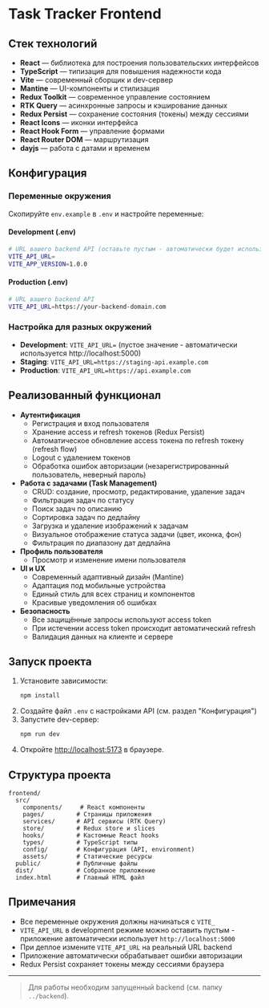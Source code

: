 # Task Tracker Frontend

## Стек технологий

- **React** — библиотека для построения пользовательских интерфейсов
- **TypeScript** — типизация для повышения надежности кода
- **Vite** — современный сборщик и dev-сервер
- **Mantine** — UI-компоненты и стилизация
- **Redux Toolkit** — современное управление состоянием
- **RTK Query** — асинхронные запросы и кэширование данных
- **Redux Persist** — сохранение состояния (токены) между сессиями
- **React Icons** — иконки интерфейса
- **React Hook Form** — управление формами
- **React Router DOM** — маршрутизация
- **dayjs** — работа с датами и временем

## Конфигурация

### Переменные окружения

Скопируйте `env.example` в `.env` и настройте переменные:

#### Development (.env)

```bash
# URL вашего backend API (оставьте пустым - автоматически будет использоваться http://localhost:5000)
VITE_API_URL=
VITE_APP_VERSION=1.0.0
```

#### Production (.env)

```bash
# URL вашего backend API
VITE_API_URL=https://your-backend-domain.com
```

### Настройка для разных окружений

- **Development**: `VITE_API_URL=` (пустое значение - автоматически используется http://localhost:5000)
- **Staging**: `VITE_API_URL=https://staging-api.example.com`
- **Production**: `VITE_API_URL=https://api.example.com`

## Реализованный функционал

- **Аутентификация**
  - Регистрация и вход пользователя
  - Хранение access и refresh токенов (Redux Persist)
  - Автоматическое обновление access токена по refresh токену (refresh flow)
  - Logout с удалением токенов
  - Обработка ошибок авторизации (незарегистрированный пользователь, неверный пароль)
- **Работа с задачами (Task Management)**
  - CRUD: создание, просмотр, редактирование, удаление задач
  - Фильтрация задач по статусу
  - Поиск задач по описанию
  - Сортировка задач по дедлайну
  - Загрузка и удаление изображений к задачам
  - Визуальное отображение статуса задачи (цвет, иконка, фон)
  - Фильтрация по диапазону дат дедлайна
- **Профиль пользователя**
  - Просмотр и изменение имени пользователя
- **UI и UX**
  - Современный адаптивный дизайн (Mantine)
  - Адаптация под мобильные устройства
  - Единый стиль для всех страниц и компонентов
  - Красивые уведомления об ошибках
- **Безопасность**
  - Все защищённые запросы используют access token
  - При истечении access token происходит автоматический refresh
  - Валидация данных на клиенте и сервере

## Запуск проекта

1. Установите зависимости:
   ```bash
   npm install
   ```
2. Создайте файл `.env` с настройками API (см. раздел "Конфигурация")
3. Запустите dev-сервер:
   ```bash
   npm run dev
   ```
4. Откройте [http://localhost:5173](http://localhost:5173) в браузере.

## Структура проекта

```
frontend/
  src/
    components/     # React компоненты
    pages/         # Страницы приложения
    services/      # API сервисы (RTK Query)
    store/         # Redux store и slices
    hooks/         # Кастомные React hooks
    types/         # TypeScript типы
    config/        # Конфигурация (API, environment)
    assets/        # Статические ресурсы
  public/          # Публичные файлы
  dist/            # Собранное приложение
  index.html       # Главный HTML файл
```

## Примечания

- Все переменные окружения должны начинаться с `VITE_`
- `VITE_API_URL` в development режиме можно оставить пустым - приложение автоматически использует `http://localhost:5000`
- При деплое измените `VITE_API_URL` на реальный URL backend
- Приложение автоматически обрабатывает ошибки авторизации
- Redux Persist сохраняет токены между сессиями браузера

---

> Для работы необходим запущенный backend (см. папку `../backend`).
